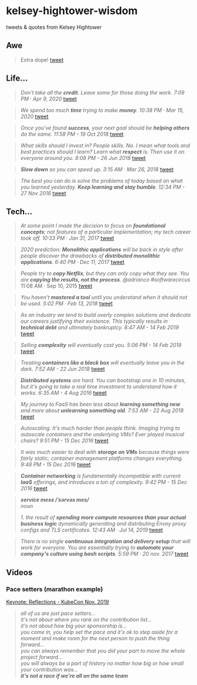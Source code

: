 # kelsey-hightower-wisdom
tweets &amp; quotes from Kelsey Hightower

## Awe
> Extra dope! [tweet](https://twitter.com/kelseyhightower/status/1260594037855117312)

## Life...

> *Don't take all the **credit**. Leave some for those doing the work. 7:09 PM · Apr 9, 2020* [tweet](https://twitter.com/kelseyhightower/status/1248281950130847745)

> *We spend too much **time** trying to make **money**. 10:38 PM · Mar 15, 2020* [tweet](https://twitter.com/kelseyhightower/status/1239290010454462464) 

> *Once you've found **success**, your next goal should be **helping others** do the same. 11:58 PM - 19 Oct 2018* [tweet](https://twitter.com/kelseyhightower/status/1053389901117325312)

> *What skills should I invest in? People skills. No. I mean what tools and best practices should I learn? Learn what **respect** is. Then use it on everyone around you. 8:08 PM - 26 Jun 2018* [tweet](https://twitter.com/kelseyhightower/status/1011808350529622016)

> ***Slow down** so you can speed up. 3:15 AM · Mar 26, 2018* [tweet](https://twitter.com/kelseyhightower/status/978062925972758529)

> *The best you can do is solve the problems of today based on what you learned yesterday. **Keep learning and stay humble**.
12:34 PM - 27 Nov 2016* [tweet](https://twitter.com/kelseyhightower/status/802973791059988480)




## Tech...

> *At some point I made the decision to focus on **foundational concepts**; not features of a particular implementation; my tech career took off. 10:33 PM · Jan 31, 2017* [tweet](https://twitter.com/kelseyhightower/status/826528907381739520)

> *2020 prediction: **Monolithic applications** will be back in style after people discover the drawbacks of **distributed monolithic applications**. 6:40 PM · Dec 11, 2017* [tweet](https://twitter.com/kelseyhightower/status/940259898331238402)

> *People try to **copy Netflix**, but they can only copy what they see. You are **copying the results, not the process**. @adrianco
 #softwarecircus* 11:08 AM · Sep 10, 2015 [tweet](https://twitter.com/kelseyhightower/status/641886057391345664)

> *You haven't **mastered a tool** until you understand when it should not be used. 5:02 PM · Feb 13, 2018* [tweet](https://twitter.com/kelseyhightower/status/963428093292457984)

> *As an industry we tend to build overly complex solutions and dedicate our careers justifying their existence. This typically results in **technical debt** and ultimately bankruptcy. 8:47 AM - 14 Feb 2019* [tweet](https://twitter.com/kelseyhightower/status/1096088567170748416)

> *Selling **complexity** will eventually cost you. 5:06 PM - 14 Feb 2019* [tweet](https://twitter.com/kelseyhightower/status/1096063242672074753)

> *Treating **containers like a black box** will eventually leave you in the dark. 7:52 AM - 22 Jun 2018* [tweet](https://twitter.com/kelseyhightower/status/1010173688900014080)

> ***Distributed systems** are hard. You can bootstrap one in 10 minutes, but it's going to take a real time investment to understand how it works. 6:35 AM - 4 Aug 2016* [tweet](https://twitter.com/kelseyhightower/status/761193812836229120)

> *My journey to FaaS has been less about **learning something new** and more about **unlearning something old**.
7:53 AM - 22 Aug 2018* [tweet](https://twitter.com/kelseyhightower/status/1032279551278116866)

> *Autoscaling. It's much harder than people think. Imaging trying to autoscale containers and the underlying VMs? Ever played musical chairs? 9:51 PM - 15 Dec 2016* [tweet](https://twitter.com/kelseyhightower/status/809637147103723521)

> *It was much easier to deal with **storage on VMs** because things were fairly static; container management platforms changes everything. 9:48 PM - 15 Dec 2016* [tweet](https://twitter.com/kelseyhightower/status/809636364085903360)

> ***Container networking** is fundamentally incompatible with current **IaaS** offerings, and introduces a ton of complexity.
9:42 PM - 15 Dec 2016* [tweet](https://twitter.com/kelseyhightower/status/809634759550767104)

> ***service mess  /ˈsərvəs mes/***  
*noun*  
>  
>*1. the result of **spending more compute resources than your actual business logic** dynamically generating and distributing Envoy proxy configs and TLS certificates. 12:43 AM · Jul 14, 2019* [tweet](https://twitter.com/kelseyhightower/status/1150158904900431873)

> *There is no single **continuous integration and delivery setup** that will work for everyone. You are essentially trying to **automate your company's culture using bash scripts**. 5:59 PM · 20 nov. 2017* [tweet](https://twitter.com/kelseyhightower/status/932654629648719872)


## Videos

### Pace setters (marathon example)
[Keynote: Reflections - KubeCon Nov. 2019](https://youtu.be/jiaLsxjBeOQ?t=721)

> *all of us are just pace setters...  
> it's not about where you rank on the contribution list...  
> it's not about how big your sponsorship is...  
> you come in, you help set the pace and it's ok to step aside for a moment and make room for the next person to push the thing forward...  
> you can always remember that you did your part to move the whole project forward...  
> you will always be a part of history no matter how big or how small your contribution was...  
> **it's not a race if we're all on the same team***
